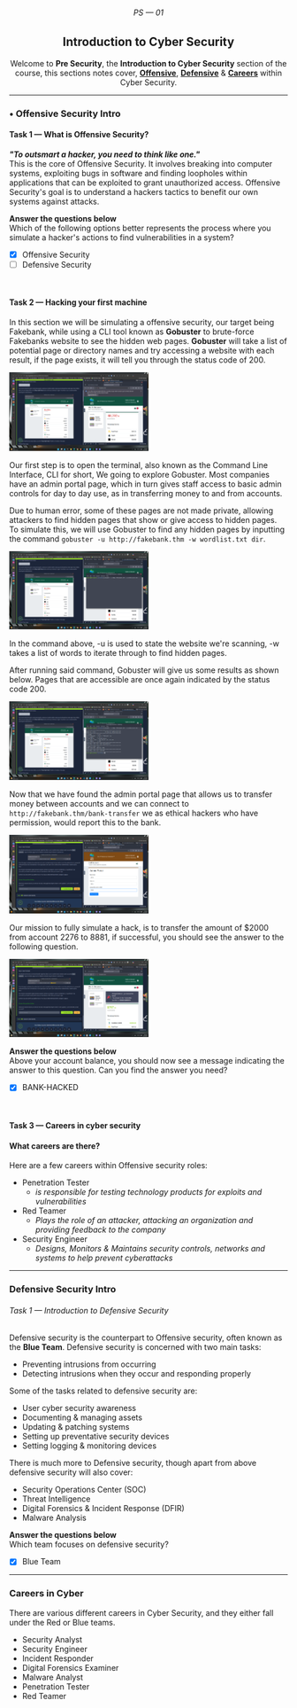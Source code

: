 <section class="hero">
  <h6 align="Center">PS &mdash; 01</h6>
  <div align="center">
    <h2>
      Introduction to Cyber Security
    </h2>
    <p>
      Welcome to <strong>Pre Security</strong>, the <strong>Introduction to Cyber Security</strong> section of the course, this sections notes cover, <strong><a href="#offensive-security-intro">Offensive</a></strong>, <strong><a href="#defensive-security-intro">Defensive</a></strong> & <strong><a href="#careers-in-cyber">Careers</a></strong> within Cyber Security.
    </p>
  </div>
</section>

<hr>

### • Offensive Security Intro
#### **Task 1** &mdash; What is Offensive Security?
**_"To outsmart a hacker, you need to think like one."_**<br>
This is the core of Offensive Security. It involves breaking into computer systems, exploiting bugs in software and finding loopholes within applications that can be exploited to grant unauthorized access. Offensive Security's goal is to understand a hackers tactics to benefit our own systems against attacks.

**Answer the questions below** <br>
Which of the following options better represents the process where you simulate a hacker's actions to find vulnerabilities in a system?

- [x] Offensive Security <br>
- [ ] Defensive Security

<br>

#### **Task 2** &mdash; Hacking your first machine
In this section we will be simulating a offensive security, our target being Fakebank, while using a CLI tool known as **Gobuster** to brute-force Fakebanks website to see the hidden web pages. **Gobuster** will take a list of potential page or directory names and try accessing a website with each result, if the page exists, it will tell you through the status code of 200.

<img src="../assets/images/ps-01/fakebank-preview.png" alt="Preview of what Fakebank looks like" width="50%">

Our first step is to open the terminal, also known as the Command Line Interface, CLI for short, We going to explore Gobuster. Most companies have an admin portal page, which in turn gives staff access to basic admin controls for day to day use, as in transferring money to and from accounts. 

Due to human error, some of these pages are not made private, allowing attackers to find hidden pages that show or give access to hidden pages. To simulate this, we will use Gobuster to find any hidden pages by inputting the command `gobuster -u http://fakebank.thm -w wordlist.txt dir`.

<img src="../assets/images/ps-01/gobuster-command.png" alt="" width="50%">

In the command above, -u is used to state the website we're scanning, -w takes a list of words to iterate through to find hidden pages.

After running said command, Gobuster will give us some results as shown below. Pages that are accessible are once again indicated by the status code 200.

<img src="../assets/images/ps-01/gobuster-results.png" alt="" width="50%">

Now that we have found the admin portal page that allows us to transfer money between accounts and we can connect to `http://fakebank.thm/bank-transfer` we as ethical hackers who have permission, would report this to the bank.

<img src="../assets/images/ps-01/Admin Portal.png" alt="" width="50%">

Our mission to fully simulate a hack, is to transfer the amount of $2000 from account 2276 to 8881, if successful, you should see the answer to the following question.

<img src="../assets/images/ps-01/fakebank-success.png" alt="" width="50%">

**Answer the questions below** <br>
Above your account balance, you should now see a message indicating the answer to this question. Can you find the answer you need?

- [x] BANK-HACKED

<br>

#### **Task 3** &mdash; Careers in cyber security
#### What careers are there?

Here are a few careers within Offensive security roles:

- Penetration Tester
  - _is responsible for testing technology products for exploits and vulnerabilities_ 
- Red Teamer
  - _Plays the role of an attacker, attacking an organization and providing feedback to the company_
- Security Engineer
  - _Designs, Monitors & Maintains security controls, networks and systems to help prevent cyberattacks_



<hr>

### Defensive Security Intro

###### Task 1 &mdash; Introduction to Defensive Security

Defensive security is the counterpart to Offensive security, often known as the **Blue Team**. Defensive security is concerned with two main tasks:

- Preventing intrusions from occurring
- Detecting intrusions when they occur and responding properly

Some of the tasks related to defensive security are:

- User cyber security awareness
- Documenting & managing assets
- Updating & patching systems
- Setting up preventative security devices
- Setting logging & monitoring devices

There is much more to Defensive security, though apart from above defensive security will also cover:

- Security Operations Center (SOC)
- Threat Intelligence
- Digital Forensics & Incident Response (DFIR)
- Malware Analysis

**Answer the questions below** <br>
Which team focuses on defensive security?

- [x] Blue Team

<hr>

### Careers in Cyber

There are various different careers in Cyber Security, and they either fall under the Red or Blue teams.

- Security Analyst
- Security Engineer
- Incident Responder
- Digital Forensics Examiner
- Malware Analyst
- Penetration Tester
- Red Teamer